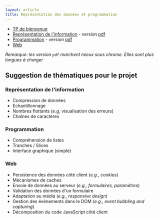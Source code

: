 ```yaml
---
layout: article
title: Représentation des données et programmation
---
```


- [TP de bienvenue](./welcome.html)
- [Représentation de l'information](./prog/data.html) - version [pdf](./prog/data.html?print-pdf)
- [Programmation](./prog/prog.html) - version [pdf](./prog/prog.html?print-pdf)
- [Web](./web)

*Remarque: les version `pdf` marchent mieux sous chrome. Elles sont plus longues à charger*

## Suggestion de thématiques pour le projet

### Représentation de l'information
- Compression de données
- Echantillonnage
- Nombres flottants (_e.g_, visualisation des erreurs)
- Chaînes de caractères 

### Programmation
- Compréhension de listes
- Tranches / Slices
- Interface graphique (simple)

### Web
- Persistence des données côté client (_e.g., cookies_) 
- Mécanismes de caches
- Envoie de données au serveur (_e.g., formulaires, paramètres_)
- Validation des données d'un formulaire
- Adaptation au média (_e.g., responsive design_)
- Gestion des évènements dans le DOM (_e.g., event bubbling and capturing_)
- Décomposition du code JavaScript côté client 


